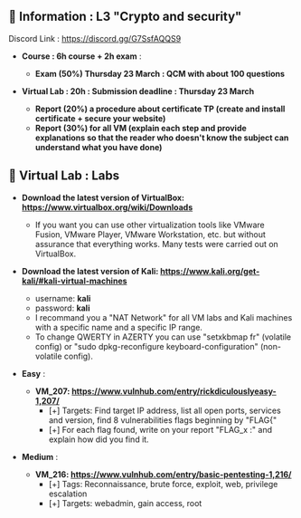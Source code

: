 ## 📢 Information : L3 "Crypto and security"

Discord Link : https://discord.gg/G7SsfAQQS9 

* **Course : 6h course + 2h exam** : 
    * **Exam (50%) Thursday 23 March : QCM with about 100 questions**

* **Virtual Lab : 20h : Submission deadline : Thursday 23 March**
    * **Report (20%) a procedure about certificate TP (create and install certificate + secure your website)**
    * **Report (30%) for all VM (explain each step and provide explanations so that the reader who doesn't know the subject can understand what you have done)**

## 📢 Virtual Lab : Labs

* **Download the latest version of VirtualBox: https://www.virtualbox.org/wiki/Downloads**
    * If you want you can use other virtualization tools like VMware Fusion, VMware Player, VMware Workstation, etc. but without assurance that everything works. 
Many tests were carried out on VirtualBox.

* **Download the latest version of Kali: https://www.kali.org/get-kali/#kali-virtual-machines**
    * username: **kali**
    * password: **kali**
    * I recommand you a "NAT Network" for all VM labs and Kali machines with a specific name and a specific IP range. 
    * To change QWERTY in AZERTY you can use "setxkbmap fr" (volatile config) or "sudo dpkg-reconfigure keyboard-configuration" (non-volatile config).

* **Easy** :
    * **VM_207: https://www.vulnhub.com/entry/rickdiculouslyeasy-1,207/**
        - [+] Targets: Find target IP address, list all open ports, services and version, find 8 vulnerabilities flags beginning by "FLAG{"
        - [+] For each flag found, write on your report "FLAG_x :" and explain how did you find it.
* **Medium** :      
    * **VM_216: https://www.vulnhub.com/entry/basic-pentesting-1,216/**
        - [+] Tags: Reconnaissance, brute force, exploit, web, privilege escalation
        - [+] Targets: webadmin, gain access, root
